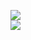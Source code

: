![](https://files.catbox.moe/i74fnb.png)            
![](https://file.garden/Zd4zBrmXyXjgTATs/fjdia.png)



  


